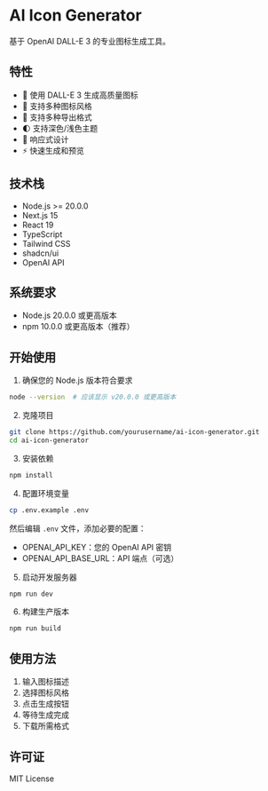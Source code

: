 # AI Icon Generator

基于 OpenAI DALL-E 3 的专业图标生成工具。

## 特性

- 🎨 使用 DALL-E 3 生成高质量图标
- 🎯 支持多种图标风格
- 💾 支持多种导出格式
- 🌓 支持深色/浅色主题
- 📱 响应式设计
- ⚡️ 快速生成和预览

## 技术栈

- Node.js >= 20.0.0
- Next.js 15
- React 19
- TypeScript
- Tailwind CSS
- shadcn/ui
- OpenAI API

## 系统要求

- Node.js 20.0.0 或更高版本
- npm 10.0.0 或更高版本（推荐）

## 开始使用

1. 确保您的 Node.js 版本符合要求
```bash
node --version  # 应该显示 v20.0.0 或更高版本
```

2. 克隆项目
```bash
git clone https://github.com/yourusername/ai-icon-generator.git
cd ai-icon-generator
```

3. 安装依赖
```bash
npm install
```

4. 配置环境变量
```bash
cp .env.example .env
```
然后编辑 `.env` 文件，添加必要的配置：
- OPENAI_API_KEY：您的 OpenAI API 密钥
- OPENAI_API_BASE_URL：API 端点（可选）

5. 启动开发服务器
```bash
npm run dev
```

6. 构建生产版本
```bash
npm run build
```

## 使用方法

1. 输入图标描述
2. 选择图标风格
3. 点击生成按钮
4. 等待生成完成
5. 下载所需格式

## 许可证

MIT License
